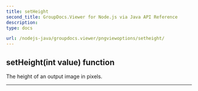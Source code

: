 ```yaml
---
title: setHeight
second_title: GroupDocs.Viewer for Node.js via Java API Reference
description: 
type: docs

url: /nodejs-java/groupdocs.viewer/pngviewoptions/setheight/
---
```


## setHeight(int value)  function

 The height of an output image in pixels.
 


---


